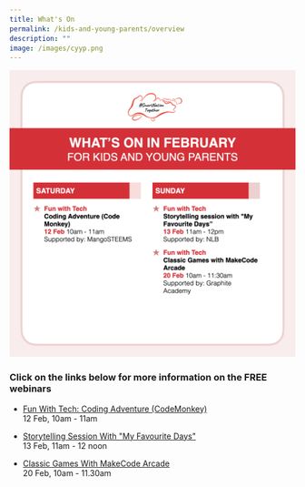```yaml
---
title: What's On
permalink: /kids-and-young-parents/overview
description: ""
image: /images/cyyp.png
---
```

![Alt text for image on Isomer site](/images/Overview.Kids)

### Click on the links below for more information on the FREE webinars

* [Fun With Tech: Coding Adventure (CodeMonkey) ](https://go.gov.sg/kypcodemonkey-feb22) <br>
12 Feb, 10am - 11am
 
* [Storytelling Session With "My Favourite Days"](https://www.eventbrite.sg/e/storytelling-session-my-favourite-days-registration-231964882207?aff=ebdssbdestsearch) <br>
13 Feb, 11am - 12 noon  
 
* [Classic Games With MakeCode Arcade](https://go.gov.sg/kypmakecode-feb22)<br>
20 Feb, 10am - 11.30am